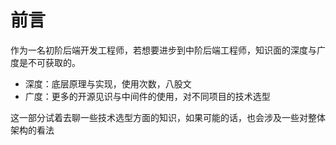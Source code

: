 # 前言

作为一名初阶后端开发工程师，若想要进步到中阶后端工程师，知识面的深度与广度是不可获取的。

* 深度：底层原理与实现，使用次数，八股文
* 广度：更多的开源见识与中间件的使用，对不同项目的技术选型

这一部分试着去聊一些技术选型方面的知识，如果可能的话，也会涉及一些对整体架构的看法
